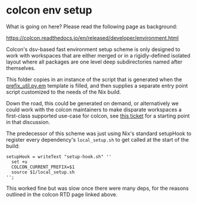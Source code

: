 colcon env setup
================

What is going on here? Please read the following page as background:

https://colcon.readthedocs.io/en/released/developer/environment.html

Colcon's dsv-based fast environment setup scheme is only designed to
work with workspaces that are either merged or in a rigidly-defined
isolated layout where all packages are one level deep subdirectories
named after themselves.

This folder copies in an instance of the script that is generated when
the [prefix_util.py.em][p] template is filled, and then supplies a
separate entry point script customized to the needs of the Nix build.

Down the road, this could be generated on demand, or alternatively we
could work with the colcon maintainers to make disparate workspaces
a first-class supported use-case for colcon, see [this ticket][t] for
a starting point in that discussion.

The predecessor of this scheme was just using Nix's standard setupHook
to register every dependency's `local_setup.sh` to get called at the
start of the build:

```
setupHook = writeText "setup-hook.sh" ''
  set +u
  COLCON_CURRENT_PREFIX=$1
  source $1/local_setup.sh
'';
```

This worked fine but was slow once there were many
deps, for the reasons outlined in the colcon RTD page linked above.

[p]: https://github.com/colcon/colcon-core/blob/master/colcon_core/shell/template/prefix_util.py.em
[t]: https://github.com/colcon/colcon-core/issues/365
